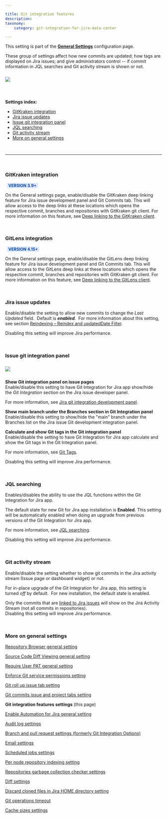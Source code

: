 ```yaml
---

title: Git integration features
description:
taxonomy:
    category: git-integration-for-jira-data-center

---
```


<div class="bbb-callout bbb--info">
    <div class="irow">
    <div class="ilogobox">
        <span class="logoimg"></span>
    </div>
    <div class="imsgbox">
        This setting is part of the <a href='/git-integration-for-jira-data-center/general-settings-gij-self-managed'><b>General Settings</b></a> configuration page.
    </div>
    </div>
</div>

These group of settings affect how new commits are updated; how tags are displayed on Jira issues; and give administrators control -- if commit information in JQL searches and Git activity stream is shown or not.

<img src='/wp-content/uploads/gij-gitserver-gencfg-git-integration-options-417.png' style='display:block;margin:25px auto;max-width:100%;' />

<br>

**Settings index:**
- [GitKraken integration](#gitkraken-integration)
- [Jira issue updates](#jira-issue-updates)
- [Issue git integration panel](#issue-git-integration-panel)
- [JQL searching](#jql-searching)
- [Git activity stream](#git-activity-stream)
- [More on general settings](#more-on-general-settings)

&nbsp;
* * *
&nbsp;

### GitKraken integration

<b style='background-color:#DEEAFE; padding:1px 5px; color:#0C42A3; border-radius:3px; margin: 0 5px; font-size: small;'>VERSION 3.9+</b>

On the General settings page, enable/disable the GitKraken deep linking feature for Jira issue development panel and Git Commits tab. This will allow access to the deep links at these locations which opens the respective commit, branches and repositories with GitKraken git client. For more information on this feature, see [Deep linking to the GitKraken client](/git-integration-for-jira-data-center/deep-linking-to-the-gitkraken-git-client-gij-self-managed).

&nbsp;

### GitLens integration

<b style='background-color:#DEEAFE; padding:1px 5px; color:#0C42A3; border-radius:3px; margin: 0 5px; font-size: small;'>VERSION 4.15+</b>

On the General settings page, enable/disable the GitLens deep linking feature for Jira issue development panel and Git Commits tab. This will allow access to the GitLens deep links at these locations which opens the respective commit, branches and repositories with GitKraken git client. For more information on this feature, see [Deep linking to the GitLens client](/git-integration-for-jira-data-center/deep-linking-into-gitlens-gij-self-managed).

&nbsp;

### Jira issue updates

Enable/disable the setting to allow new commits to change the _Last Updated_ field.  Default is _**enabled**_.  For more information about this setting, see section [Reindexing – Reindex and updatedDate Filter](/git-integration-for-jira-data-center/reindexing-gij-self-managed).

<div class="bbb-callout bbb--tip">
    <div class="irow">
    <div class="ilogobox">
        <span class="logoimg"></span>
    </div>
    <div class="imsgbox">
        Disabling this setting will improve Jira performance.
    </div>
    </div>
</div>

&nbsp;

### Issue git integration panel

<img src='/wp-content/uploads/gij-jira-issue-dev-panel.png' style='display:block;margin:25px auto;max-width:100%' />

**Show Git integration panel on issue pages**<br>
Enable/disable this setting to have Git Integration for Jira app show/hide the _Git Integration_ section on the Jira issue developer panel.

For more information, see [Jira git integration development panel](/git-integration-for-jira-data-center/jira-git-integration-development-panel-gij-self-managed).

**Show main branch under the Branches section in Git Integration panel**<br>
Enable/disable this setting to show/hide the "main" branch under the Branches list on the Jira issue Git development integration panel.

**Calculate and show Git tags in the Git integration panel**<br>
Enable/disable the setting to have Git Integration for Jira app calculate and show the Git tags in the Git Integration panel.

For more information, see [Git Tags](/git-integration-for-jira-data-center/git-tags-gij-self-managed).

<div class="bbb-callout bbb--tip">
    <div class="irow">
    <div class="ilogobox">
        <span class="logoimg"></span>
    </div>
    <div class="imsgbox">
        Disabling this setting will improve Jira performance.
    </div>
    </div>
</div>

&nbsp;

### JQL searching

Enables/disables the ability to use the JQL functions within the Git Integration for Jira app.

The default state for new Git for Jira app installation is **Enabled**. This setting will be automatically enabled when doing an upgrade from previous versions of the Git Integration for Jira app.

For more information, see [JQL searching](/git-integration-for-jira-data-center/jql-searching-gij-self-managed).

<div class="bbb-callout bbb--tip">
    <div class="irow">
    <div class="ilogobox">
        <span class="logoimg"></span>
    </div>
    <div class="imsgbox">
        Disabling this setting will improve Jira performance.
    </div>
    </div>
</div>

&nbsp;

### Git activity stream

Enable/disable the setting whether to show git commits in the Jira activity stream (Issue page or dashboard widget) or not.

For in-place upgrade of the Git Integration for Jira app, this setting is turned _off_ by default.  For new installation, the default state is enabled.

<div class="bbb-callout bbb--note">
    <div class="irow">
    <div class="ilogobox">
        <span class="logoimg"></span>
    </div>
    <div class="imsgbox">
        Only the commits that are <a href='/git-integration-for-jira-data-center/linking-git-commits-to-jira-issues-gij-self-managed'>linked to Jira issues</a> will show on the Jira Activity Stream (not all commits in repositories).
    </div>
    </div>
</div>

<div class="bbb-callout bbb--tip">
    <div class="irow">
    <div class="ilogobox">
        <span class="logoimg"></span>
    </div>
    <div class="imsgbox">
        Disabling this setting will improve Jira performance.
    </div>
    </div>
</div>

&nbsp;

### More on general settings

[Repository Browser general setting](/git-integration-for-jira-data-center/repository-Browser-general-setting-gij-self-managed)

[Source Code Diff Viewing general setting](/git-integration-for-jira-data-center/source-Code-Diff-Viewing-general-setting-gij-self-managed)

[Require User PAT general setting](/git-integration-for-jira-data-center/require-User-PAT-general-setting-gij-self-managed)

[Enforce Git service permissions setting](/git-integration-for-jira-data-center/enforce-Git-service-permissions-gij-self-managed)

[Git roll up issue tab setting](/git-integration-for-jira-data-center/git-roll-up-tab-setting-gij-self-managed)

[Git commits issue and project tabs setting](/git-integration-for-jira-data-center/git-commits-issue-and-project-tabs-gij-self-managed)

**Git integration features settings** (this page)

[Enable Automation for Jira general setting](/git-integration-for-jira-data-center/enable-Automation-for-Jira-general-setting-gij-self-managed)

[Audit log settings](/git-integration-for-jira-data-center/audit-log-settings-gij-self-managed)

[Branch and pull request settings (formerly Git Integration Options)](/git-integration-for-jira-data-center/branch-and-pull-request-settings-(formerly-Git-Integration-Options)-gij-self-managed)

[Email settings](/git-integration-for-jira-data-center/email-settings-gij-self-managed)

[Scheduled jobs settings](/git-integration-for-jira-data-center/scheduled-jobs-gij-self-managed)

[Per node repository indexing setting](/git-integration-for-jira-data-center/Per-Node-Repository-Indexing-gij-self-managed)

[Repositories garbage collection checker settings](/git-integration-for-jira-data-center/Repositories-garbage-collection-checker-gij-self-managed)

[Diff settings](/git-integration-for-jira-data-center/Diff-Settings-gij-self-managed)

[Discard cloned files in Jira HOME directory setting](/git-integration-for-jira-data-center/Discard-cloned-files-in-Jira-home-directory-gij-self-managed)

[Git operations timeout](/git-integration-fpr-jira-data-center/git-operations-timeout-gij-self-managed)

[Cache sizes settings](/git-integration-for-jira-data-center/cache-sizes-settings-gij-self-managed)

